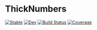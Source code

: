 # ThickNumbers

[![Stable](https://img.shields.io/badge/docs-stable-blue.svg)](https://timholy.github.io/ThickNumbers.jl/stable/)
[![Dev](https://img.shields.io/badge/docs-dev-blue.svg)](https://timholy.github.io/ThickNumbers.jl/dev/)
[![Build Status](https://github.com/timholy/ThickNumbers.jl/actions/workflows/CI.yml/badge.svg?branch=main)](https://github.com/timholy/ThickNumbers.jl/actions/workflows/CI.yml?query=branch%3Amain)
[![Coverage](https://codecov.io/gh/timholy/ThickNumbers.jl/branch/main/graph/badge.svg)](https://codecov.io/gh/timholy/ThickNumbers.jl)
